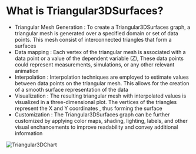 # What is Triangular3DSurfaces?
- Triangular Mesh Generation : To create a Triangular3DSurfaces graph, a triangular mesh is generated over a specified domain or set
  of data points. This mesh consist of interconnected triangles that form a surfaces
- Data mapping : Each vertex of the triangular mesh is associated with a data point or a value of the dependent variable (Z), These data
  points could represent measurements, simulations, or any other relevant animation
- Interpolation : Interpolation techniques are employed to estimate values between data points on the triangular mesh. This allows for the creation of a smooth surface representation of the data
- Visualization : The resulting triangular mesh with interpolated values is visualized in a three-dimensional plot. The vertices of the triangles represent the X and Y coordinates , thus forming the surface
- Customization : The Triangular3DSurfaces graph can be further customized by applying color maps, shading, lighting, labels, and other visual enchancements to improve readability and convey additional information 

![Triangular3DChart](https://github.com/rifqanzalbina/matplotlib-Py/assets/124742008/e5a90b12-3c17-4df3-8df3-c40159da1ad6)

